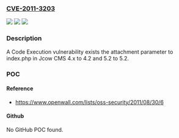 ### [CVE-2011-3203](https://cve.mitre.org/cgi-bin/cvename.cgi?name=CVE-2011-3203)
![](https://img.shields.io/static/v1?label=Product&message=Jcow%20CMS&color=blue)
![](https://img.shields.io/static/v1?label=Version&message=n%2Fa&color=blue)
![](https://img.shields.io/static/v1?label=Vulnerability&message=Arbitrary%20Code%20Execution&color=brighgreen)

### Description

A Code Execution vulnerability exists the attachment parameter to index.php in Jcow CMS 4.x to 4.2 and 5.2 to 5.2.

### POC

#### Reference
- https://www.openwall.com/lists/oss-security/2011/08/30/6

#### Github
No GitHub POC found.

